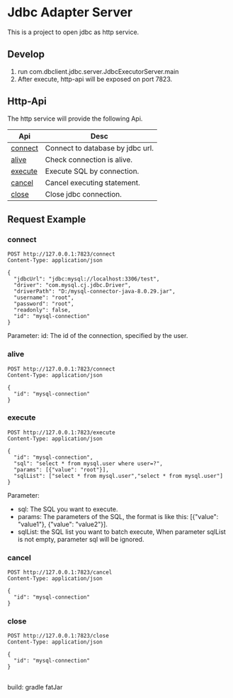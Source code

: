 # Jdbc Adapter Server

This is a project to open jdbc as http service.

## Develop

1. run com.dbclient.jdbc.server.JdbcExecutorServer.main
2. After execute, http-api will be exposed on port 7823. 

## Http-Api

The http service will provide the following Api.

| Api                 | Desc                             |
|---------------------|----------------------------------|
| [connect](#connect) | Connect to database by jdbc url. |
| [alive](#alive)     | Check connection is alive.       |
| [execute](#execute) | Execute SQL by connection.       |
| [cancel](#cancel)   | Cancel executing statement.      |
| [close](#close)     | Close jdbc connection.           |

## Request Example

### connect

```http request
POST http://127.0.0.1:7823/connect
Content-Type: application/json

{
  "jdbcUrl": "jdbc:mysql://localhost:3306/test",
  "driver": "com.mysql.cj.jdbc.Driver",
  "driverPath": "D:/mysql-connector-java-8.0.29.jar",
  "username": "root",
  "password": "root",
  "readonly": false,
  "id": "mysql-connection"
}
```

Parameter:
id: The id of the connection, specified by the user.

### alive

```http request
POST http://127.0.0.1:7823/connect
Content-Type: application/json

{
  "id": "mysql-connection"
}
```

### execute

```http request
POST http://127.0.0.1:7823/execute
Content-Type: application/json

{
  "id": "mysql-connection",
  "sql": "select * from mysql.user where user=?",
  "params": [{"value": "root"}],
  "sqlList": ["select * from mysql.user","select * from mysql.user"]
}
```

Parameter:
- sql: The SQL you want to execute.
- params: The parameters of the SQL, the format is like this: [{"value": "value1"}, {"value": "value2"}].
- sqlList: the SQL list you want to batch execute, When parameter sqlList is not empty, parameter sql will be ignored.

### cancel

```http request
POST http://127.0.0.1:7823/cancel
Content-Type: application/json

{
  "id": "mysql-connection"
}
```

### close

```http request
POST http://127.0.0.1:7823/close
Content-Type: application/json

{
  "id": "mysql-connection"
}
```

##

build: gradle fatJar
